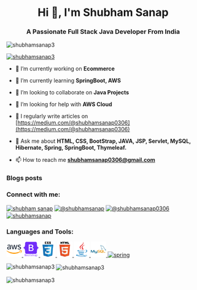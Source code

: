 <h1 align="center">Hi 👋, I'm Shubham Sanap</h1>
<h3 align="center">A Passionate Full Stack Java Developer From India</h3>

<p align="left"> <img src="https://komarev.com/ghpvc/?username=shubhamsanap3&label=Profile%20views&color=0e75b6&style=flat" alt="shubhamsanap3" /> </p>

<p align="left"> <a href="https://github.com/ryo-ma/github-profile-trophy"><img src="[[https://github-profile-trophy.vercel.app/?username=shubhamsanap3](https://github-profile-trophy.vercel.app/?username=shubhamsanap3&theme=juicyfresh)](https://github-profile-trophy.vercel.app/?username=ryo-ma&theme=discord)" alt="shubhamsanap3" /></a> </p>


- 🔭 I’m currently working on **Ecommerce**

- 🌱 I’m currently learning **SpringBoot, AWS**

- 👯 I’m looking to collaborate on **Java Projects**

- 🤝 I’m looking for help with **AWS Cloud**

- 📝 I regularly write articles on [https://medium.com/@shubhamsanap0306](https://medium.com/@shubhamsanap0306)

- 💬 Ask me about **HTML, CSS, BootStrap, JAVA, JSP, Servlet, MySQL, Hibernate, Spring, SpringBoot, Thymeleaf.**

- 📫 How to reach me **shubhamsanap0306@gmail.com**

### Blogs posts
<!-- BLOG-POST-LIST:START -->
<!-- BLOG-POST-LIST:END -->

<h3 align="left">Connect with me:</h3>
<p align="left">
<a href="https://linkedin.com/in/shubham sanap" target="blank"><img align="center" src="https://raw.githubusercontent.com/rahuldkjain/github-profile-readme-generator/master/src/images/icons/Social/linked-in-alt.svg" alt="shubham sanap" height="30" width="40" /></a>
<a href="https://medium.com/@shubhamsanap" target="blank"><img align="center" src="https://raw.githubusercontent.com/rahuldkjain/github-profile-readme-generator/master/src/images/icons/Social/medium.svg" alt="@shubhamsanap" height="30" width="40" /></a>
<a href="https://www.hackerrank.com/@shubhamsanap0306" target="blank"><img align="center" src="https://raw.githubusercontent.com/rahuldkjain/github-profile-readme-generator/master/src/images/icons/Social/hackerrank.svg" alt="@shubhamsanap0306" height="30" width="40" /></a>
<a href="https://www.leetcode.com/shubhamsanap" target="blank"><img align="center" src="https://raw.githubusercontent.com/rahuldkjain/github-profile-readme-generator/master/src/images/icons/Social/leet-code.svg" alt="shubhamsanap" height="30" width="40" /></a>
</p>

<h3 align="left">Languages and Tools:</h3>
<p align="left"> <a href="https://aws.amazon.com" target="_blank" rel="noreferrer"> <img src="https://raw.githubusercontent.com/devicons/devicon/master/icons/amazonwebservices/amazonwebservices-original-wordmark.svg" alt="aws" width="40" height="40"/> </a> <a href="https://getbootstrap.com" target="_blank" rel="noreferrer"> <img src="https://raw.githubusercontent.com/devicons/devicon/master/icons/bootstrap/bootstrap-plain-wordmark.svg" alt="bootstrap" width="40" height="40"/> </a> <a href="https://www.w3schools.com/css/" target="_blank" rel="noreferrer"> <img src="https://raw.githubusercontent.com/devicons/devicon/master/icons/css3/css3-original-wordmark.svg" alt="css3" width="40" height="40"/> </a> <a href="https://www.w3.org/html/" target="_blank" rel="noreferrer"> <img src="https://raw.githubusercontent.com/devicons/devicon/master/icons/html5/html5-original-wordmark.svg" alt="html5" width="40" height="40"/> </a> <a href="https://www.java.com" target="_blank" rel="noreferrer"> <img src="https://raw.githubusercontent.com/devicons/devicon/master/icons/java/java-original.svg" alt="java" width="40" height="40"/> </a> <a href="https://www.mysql.com/" target="_blank" rel="noreferrer"> <img src="https://raw.githubusercontent.com/devicons/devicon/master/icons/mysql/mysql-original-wordmark.svg" alt="mysql" width="40" height="40"/> </a> <a href="https://spring.io/" target="_blank" rel="noreferrer"> <img src="https://www.vectorlogo.zone/logos/springio/springio-icon.svg" alt="spring" width="40" height="40"/> </a> </p>

<p><img align="left" src="https://github-readme-stats.vercel.app/api/top-langs?username=shubhamsanap3&show_icons=true&locale=en&layout=compact" alt="shubhamsanap3" /></p>

<p>&nbsp;<img align="center" src="https://github-readme-stats.vercel.app/api?username=shubhamsanap3&show_icons=true&locale=en" alt="shubhamsanap3" /></p>

<p><img align="center" src="https://github-readme-streak-stats.herokuapp.com/?user=shubhamsanap3&" alt="shubhamsanap3" /></p>
